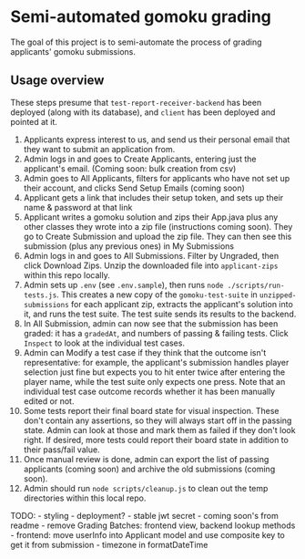 # Semi-automated gomoku grading

The goal of this project is to semi-automate the process of grading applicants' gomoku submissions.

## Usage overview
These steps presume that `test-report-receiver-backend` has been deployed (along with its database), and `client` has been deployed and pointed at it.

1. Applicants express interest to us, and send us their personal email that they want to submit an application from.
1. Admin logs in and goes to Create Applicants, entering just the applicant's email. (Coming soon: bulk creation from csv)
1. Admin goes to All Applicants, filters for applicants who have not set up their account, and clicks Send Setup Emails (coming soon)
1. Applicant gets a link that includes their setup token, and sets up their name & password at that link
1. Applicant writes a gomoku solution and zips their App.java plus any other classes they wrote into a zip file (instructions coming soon). They go to Create Submission and upload the zip file. They can then see this submission (plus any previous ones) in My Submissions
1. Admin logs in and goes to All Submissions. Filter by Ungraded, then click Download Zips. Unzip the downloaded file into `applicant-zips` within this repo locally.
1. Admin sets up `.env` (see `.env.sample`), then runs `node ./scripts/run-tests.js`. This creates a new copy of the `gomoku-test-suite` in `unzipped-submissions` for each applicant zip, extracts the applicant's solution into it, and runs the test suite. The test suite sends its results to the backend.
1. In All Submission, admin can now see that the submission has been graded: it has a `gradedAt`, and numbers of passing & failing tests. Click `Inspect` to look at the individual test cases.
1. Admin can Modify a test case if they think that the outcome isn't representative: for example, the applicant's submission handles player selection just fine but expects you to hit enter twice after entering the player name, while the test suite only expects one press. Note that an individual test case outcome records whether it has been manually edited or not.
1. Some tests report their final board state for visual inspection. These don't contain any assertions, so they will always start off in the passing state. Admin can look at those and mark them as failed if they don't look right. If desired, more tests could report their board state in addition to their pass/fail value.
1. Once manual review is done, admin can export the list of passing applicants (coming soon) and archive the old submissions (coming soon).
1. Admin should run `node scripts/cleanup.js` to clean out the temp directories within this local repo.


TODO:
    - styling
    - deployment?
    - stable jwt secret
    - coming soon's from readme
    - remove Grading Batches: frontend view, backend lookup methods
    - frontend: move userInfo into Applicant model and use composite key to get it from submission
    - timezone in formatDateTime
